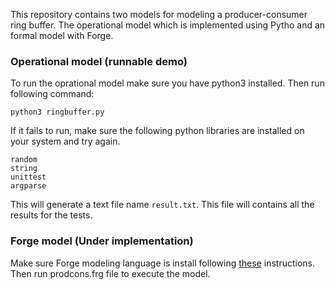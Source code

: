 This repository contains two models for modeling a producer-consumer ring buffer.
The operational model which is implemented using Pytho and an formal model with Forge.

### Operational model (runnable demo)


To run the oprational model make sure you have python3 installed.
Then run following command:

```
python3 ringbuffer.py
```
If it fails to run, make sure the following python libraries are installed on your system and try again.

```
random
string
unittest
argparse
```

This will generate a text file name `result.txt`. This file will
contains all the results for the tests.

### Forge model (Under implementation)

Make sure Forge modeling language is install
following [these](https://csci1710.github.io/forge-documentation/getting-started/installation.html) instructions.
Then run prodcons.frg file to execute the model.
